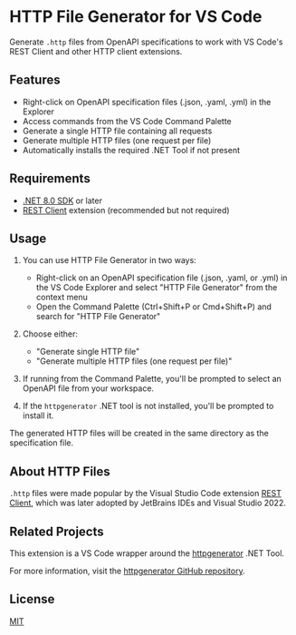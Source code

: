 # HTTP File Generator for VS Code

Generate `.http` files from OpenAPI specifications to work with VS Code's REST Client and other HTTP client extensions.

## Features

- Right-click on OpenAPI specification files (.json, .yaml, .yml) in the Explorer
- Access commands from the VS Code Command Palette
- Generate a single HTTP file containing all requests
- Generate multiple HTTP files (one request per file)
- Automatically installs the required .NET Tool if not present

## Requirements

- [.NET 8.0 SDK](https://dotnet.microsoft.com/download/dotnet/8.0) or later
- [REST Client](https://marketplace.visualstudio.com/items?itemName=humao.rest-client) extension (recommended but not required)

## Usage

1. You can use HTTP File Generator in two ways:
   - Right-click on an OpenAPI specification file (.json, .yaml, or .yml) in the VS Code Explorer and select "HTTP File Generator" from the context menu
   - Open the Command Palette (Ctrl+Shift+P or Cmd+Shift+P) and search for "HTTP File Generator"

2. Choose either:
   - "Generate single HTTP file"
   - "Generate multiple HTTP files (one request per file)"

3. If running from the Command Palette, you'll be prompted to select an OpenAPI file from your workspace.

4. If the `httpgenerator` .NET tool is not installed, you'll be prompted to install it.

The generated HTTP files will be created in the same directory as the specification file.

## About HTTP Files

`.http` files were made popular by the Visual Studio Code extension [REST Client](https://marketplace.visualstudio.com/items?itemName=humao.rest-client), which was later adopted by JetBrains IDEs and Visual Studio 2022.

## Related Projects

This extension is a VS Code wrapper around the [httpgenerator](https://github.com/christianhelle/httpgenerator) .NET Tool.

For more information, visit the [httpgenerator GitHub repository](https://github.com/christianhelle/httpgenerator).

## License

[MIT](https://github.com/christianhelle/httpgenerator/blob/main/LICENSE)
